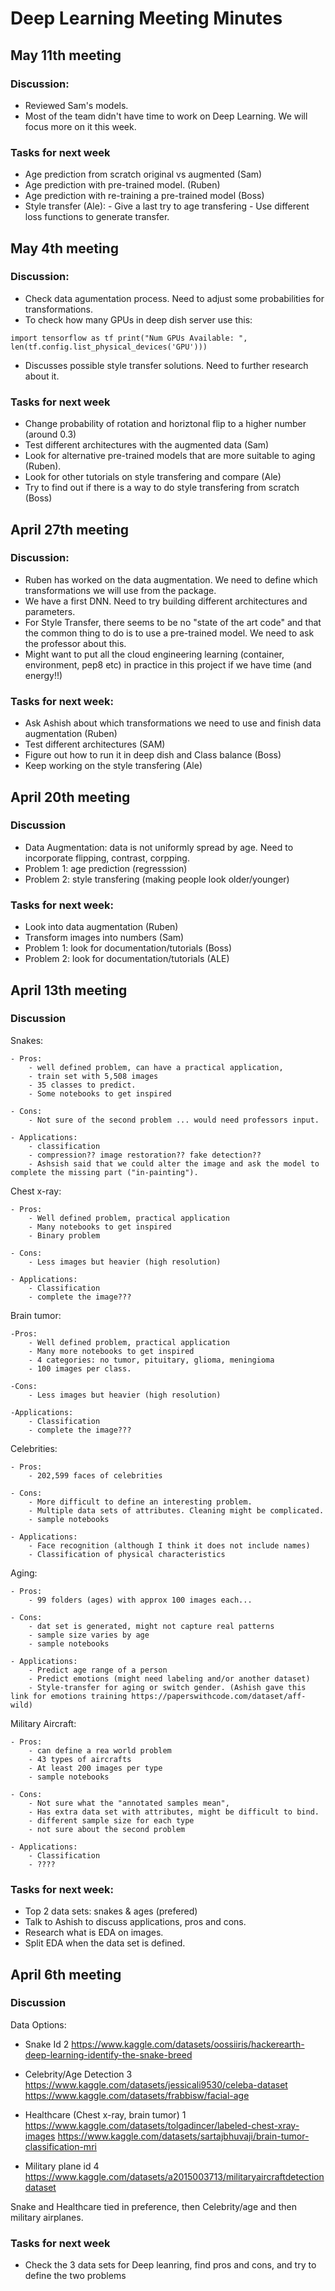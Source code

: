# Deep Learning Meeting Minutes 

## May 11th meeting

### Discussion:
- Reviewed Sam's models. 
- Most of the team didn't have time to work on Deep Learning. We will focus more on it this week. 

### Tasks for next week 
- Age prediction from scratch original vs augmented (Sam)
- Age prediction with pre-trained model. (Ruben)
- Age prediction with re-training a pre-trained model (Boss)
- Style transfer (Ale): 
		- Give a last try to age transfering 
		- Use different loss functions to generate transfer.

## May 4th meeting

### Discussion:
- Check data agumentation process. Need to adjust some probabilities for transformations. 
- To check how many GPUs in deep dish server use this: 

`import tensorflow as tf
print("Num GPUs Available: ", len(tf.config.list_physical_devices('GPU')))`

- Discusses possible style transfer solutions. Need to further research about it. 

### Tasks for next week 
- Change probability of rotation and horiztonal flip to a higher number (around 0.3)
- Test different architectures with the augmented data (Sam)
- Look for alternative pre-trained models that are more suitable to aging (Ruben). 
- Look for other tutorials on style transfering and compare (Ale)
- Try to find out if there is a way to do style transfering from scratch (Boss)

## April 27th meeting

### Discussion:

- Ruben has worked on the data augmentation. We need to define which transformations we will use from the package. 
- We have a first DNN. Need to try building different architectures and parameters. 
- For Style Transfer, there seems to be no "state of the art code" and that the common thing to do is to use a pre-trained model. We need to ask the professor about this. 
- Might want to put all the cloud engineering learning (container, environment, pep8 etc) in practice in this project if we have time (and energy!!)

### Tasks for next week: 

- Ask Ashish about which transformations we need to use and finish data augmentation (Ruben)
- Test different architectures (SAM)
- Figure out how to run it in deep dish and Class balance (Boss)
- Keep working on the style transfering (Ale) 

## April 20th meeting

### Discussion

- Data Augmentation: data is not uniformly spread by age. Need to incorporate flipping, contrast, corpping. 
- Problem 1: age prediction (regresssion)
- Problem 2: style transfering (making people look older/younger)

### Tasks for next week: 

- Look into data augmentation (Ruben)
- Transform images into numbers (Sam)
- Problem 1: look for documentation/tutorials (Boss)
- Problem 2: look for documentation/tutorials (ALE)

## April 13th meeting

### Discussion

Snakes:

	- Pros:
		- well defined problem, can have a practical application, 
		- train set with 5,508 images
		- 35 classes to predict. 
		- Some notebooks to get inspired 

	- Cons:
		- Not sure of the second problem ... would need professors input.

	- Applications: 
		- classification
		- compression?? image restoration?? fake detection?? 
		- Ashsish said that we could alter the image and ask the model to complete the missing part ("in-painting").


Chest x-ray: 

	- Pros: 
		- Well defined problem, practical application
		- Many notebooks to get inspired 
		- Binary problem 

	- Cons: 
		- Less images but heavier (high resolution)

	- Applications: 
		- Classification
		- complete the image???

Brain tumor:

	-Pros: 
		- Well defined problem, practical application
		- Many more notebooks to get inspired 
		- 4 categories: no tumor, pituitary, glioma, meningioma
		- 100 images per class. 

	-Cons: 
		- Less images but heavier (high resolution)

	-Applications: 
		- Classification
		- complete the image???


Celebrities: 

	- Pros:
		- 202,599 faces of celebrities

	- Cons: 
		- More difficult to define an interesting problem.
		- Multiple data sets of attributes. Cleaning might be complicated.
		- sample notebooks

	- Applications: 
		- Face recognition (although I think it does not include names)
		- Classification of physical characteristics 


Aging: 

	- Pros: 
		- 99 folders (ages) with approx 100 images each... 

	- Cons: 
		- dat set is generated, might not capture real patterns
		- sample size varies by age 
		- sample notebooks 

	- Applications: 
		- Predict age range of a person
		- Predict emotions (might need labeling and/or another dataset)
		- Style-transfer for aging or switch gender. (Ashish gave this link for emotions training https://paperswithcode.com/dataset/aff-wild)


Military Aircraft:

	- Pros:
		- can define a rea world problem
		- 43 types of aircrafts
		- At least 200 images per type
		- sample notebooks

	- Cons:
		- Not sure what the "annotated samples mean", 
		- Has extra data set with attributes, might be difficult to bind.
		- different sample size for each type 
		- not sure about the second problem

	- Applications: 
		- Classification 
		- ???? 


### Tasks for next week: 

- Top 2 data sets: snakes & ages (prefered)
- Talk to Ashish to discuss applications, pros and cons. 
- Research what is EDA on images.
- Split EDA when the data set is defined. 



## April 6th meeting

### Discussion

Data Options:

- Snake Id 2
https://www.kaggle.com/datasets/oossiiris/hackerearth-deep-learning-identify-the-snake-breed

- Celebrity/Age Detection 3
https://www.kaggle.com/datasets/jessicali9530/celeba-dataset
https://www.kaggle.com/datasets/frabbisw/facial-age

- Healthcare (Chest x-ray, brain tumor) 1
https://www.kaggle.com/datasets/tolgadincer/labeled-chest-xray-images
https://www.kaggle.com/datasets/sartajbhuvaji/brain-tumor-classification-mri

- Military plane id  4
https://www.kaggle.com/datasets/a2015003713/militaryaircraftdetectiondataset

Snake and Healthcare tied in preference, then Celebrity/age and then military airplanes. 

### Tasks for next week

- Check the 3 data sets for Deep leanring, find pros and cons, and try to define the two problems
